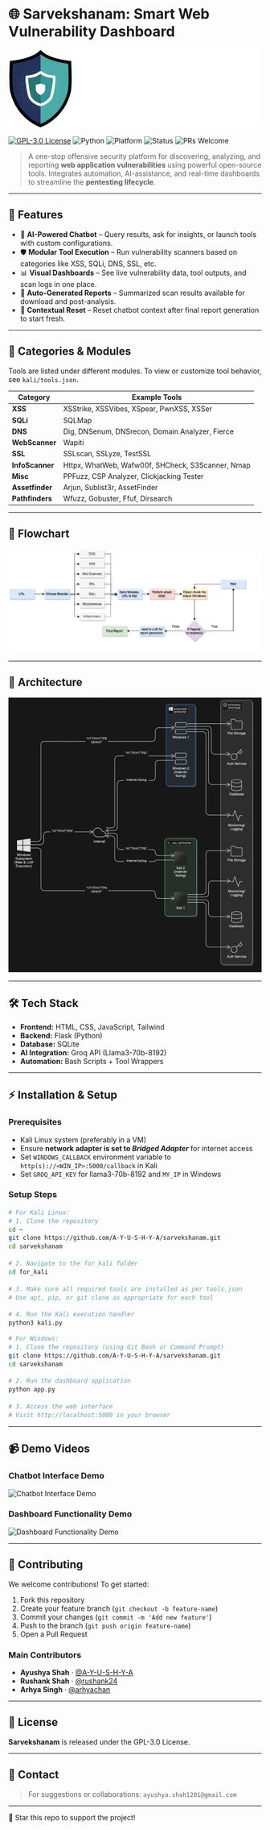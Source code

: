 # 🌐 Sarvekshanam: Smart Web Vulnerability Dashboard

![Sarvekshanam Banner](assets/header.png)

[![GPL-3.0 License](https://img.shields.io/badge/License-GPL%203.0-green.svg)](LICENSE)
![Python](https://img.shields.io/badge/Python-3.9%2B-blue)
![Platform](https://img.shields.io/badge/Platform-Kali%20Linux-red)
![Status](https://img.shields.io/badge/Status-Active-brightgreen)
![PRs Welcome](https://img.shields.io/badge/PRs-welcome-blue)

> A one-stop offensive security platform for discovering, analyzing, and reporting **web application vulnerabilities** using powerful open-source tools. Integrates automation, AI-assistance, and real-time dashboards to streamline the **pentesting lifecycle**.

---

## 🚀 Features

* 🧠 **AI-Powered Chatbot** – Query results, ask for insights, or launch tools with custom configurations.
* 🛡️ **Modular Tool Execution** – Run vulnerability scanners based on categories like XSS, SQLi, DNS, SSL, etc.
* 📊 **Visual Dashboards** – See live vulnerability data, tool outputs, and scan logs in one place.
* 📝 **Auto-Generated Reports** – Summarized scan results available for download and post-analysis.
* 🔀 **Contextual Reset** – Reset chatbot context after final report generation to start fresh.

---

## 🧰 Categories & Modules

Tools are listed under different modules. To view or customize tool behavior, see `kali/tools.json`.

| Category        | Example Tools                                     |
| --------------- | ------------------------------------------------- |
| **XSS**         | XSStrike, XSSVibes, XSpear, PwnXSS, XSSer         |
| **SQLi**        | SQLMap                                            |
| **DNS**         | Dig, DNSenum, DNSrecon, Domain Analyzer, Fierce   |
| **WebScanner**  | Wapiti                                            |
| **SSL**         | SSLscan, SSLyze, TestSSL                          |
| **InfoScanner** | Httpx, WhatWeb, Wafw00f, SHCheck, S3Scanner, Nmap |
| **Misc**        | PPFuzz, CSP Analyzer, Clickjacking Tester         |
| **Assetfinder** | Arjun, Sublist3r, AssetFinder                     |
| **Pathfinders** | Wfuzz, Gobuster, Ffuf, Dirsearch                  |

---

## 🧠 Flowchart

![Flowchart](assets/flowchart_final.png)

---

## 🧠 Architecture

![System Architecture](assets/system_arch.png)

---

## 🛠️ Tech Stack

* **Frontend:** HTML, CSS, JavaScript, Tailwind
* **Backend:** Flask (Python)
* **Database:** SQLite
* **AI Integration:** Groq API (Llama3-70b-8192)
* **Automation:** Bash Scripts + Tool Wrappers

---

## ⚡ Installation & Setup

### Prerequisites

* Kali Linux system (preferably in a VM)
* Ensure **network adapter is set to *Bridged Adapter*** for internet access
* Set `WINDOWS_CALLBACK` environment variable to `http(s)://<WIN_IP>:5000/callback` in Kali
* Set `GROQ_API_KEY` for llama3-70b-8192 and `MY_IP` in Windows

### Setup Steps

```bash
# For Kali Linux:
# 1. Clone the repository
cd ~
git clone https://github.com/A-Y-U-S-H-Y-A/sarvekshanam.git
cd sarvekshanam

# 2. Navigate to the for_kali folder
cd for_kali

# 3. Make sure all required tools are installed as per tools.json
# Use apt, pip, or git clone as appropriate for each tool

# 4. Run the Kali execution handler
python3 kali.py
```

```bash
# For Windows:
# 1. Clone the repository (using Git Bash or Command Prompt)
git clone https://github.com/A-Y-U-S-H-Y-A/sarvekshanam.git
cd sarvekshanam

# 2. Run the dashboard application
python app.py

# 3. Access the web interface
# Visit http://localhost:5000 in your browser
```

---

## 📹 Demo Videos

### Chatbot Interface Demo
![Chatbot Interface Demo](assets/from_chat.gif)

### Dashboard Functionality Demo
![Dashboard Functionality Demo](assets/from_dashboard.gif)

---

## 🤝 Contributing

We welcome contributions! To get started:

1. Fork this repository
2. Create your feature branch (`git checkout -b feature-name`)
3. Commit your changes (`git commit -m 'Add new feature'`)
4. Push to the branch (`git push origin feature-name`)
5. Open a Pull Request

### Main Contributors

* **Ayushya Shah** · [@A-Y-U-S-H-Y-A](https://github.com/A-Y-U-S-H-Y-A)
* **Rushank Shah** · [@rushank24](https://github.com/rushank24)
* **Arhya Singh** · [@arhyachan](https://github.com/arhyachan)

---

## 📜 License

**Sarvekshanam** is released under the GPL-3.0 License.

---

## 📨 Contact

> For suggestions or collaborations: `ayushya.shah1201@gmail.com`

---

🌟 Star this repo to support the project!

<!-- GitAds-Verify: K2NJN8KUUIGEC93CHRDKJ3YNWWTI4OXF -->

